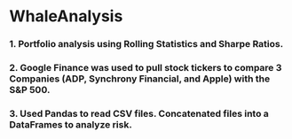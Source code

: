 # WhaleAnalysis
### 1. Portfolio analysis using Rolling Statistics and Sharpe Ratios.
### 2. Google Finance was used to pull stock tickers to compare 3 Companies (ADP, Synchrony Financial, and Apple) with the S&P 500.
### 3. Used Pandas to read CSV files. Concatenated files into a DataFrames to analyze risk.
